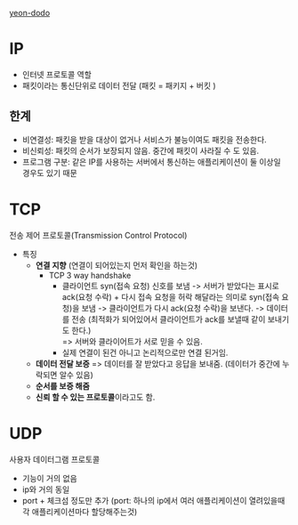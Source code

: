 [yeon-dodo](https://yeon-dodo.tistory.com/16)
# IP
- 인터넷 프로토콜 역할
- 패킷이라는 통신단위로 데이터 전달
  (패킷 = 패키지 + 버킷 )

## 한계
- 비연결성: 패킷을 받을 대상이 없거나 서비스가 불능이여도 패킷을 전송한다.
- 비신뢰성: 패킷의 순서가 보장되지 않음. 중간에 패킷이 사라질 수 도 있음.
- 프로그램 구분: 같은 IP를 사용하는 서버에서 통신하는 애플리케이션이 둘 이상일 경우도 있기 때문

# TCP
전송 제어 프로토콜(Transmission Control Protocol)

- 특징
  - **연결 지향** (연결이 되어있는지 먼저 확인을 하는것)
    - TCP 3 way handshake 
      - 클라이언트 syn(접속 요청) 신호를 보냄 -> 서버가 받았다는 표시로 ack(요청 수락) + 다시 접속 요청을 허락 해달라는 의미로
        syn(접속 요청)을 보냄 -> 클라이언트가 다시 ack(요청 수락)을 보낸다. -> 데이터를 전송 (최적화가 되어있어서 클라이언트가
        ack를 보낼때 같이 보내기도 한다.) <br/>
        => 서버와 클라이어트가 서로 믿을 수 있음.
      - 실제 연결이 된건 아니고 논리적으로만 연결 된거임.
  - **데이터 전달 보증** => 데이터를 잘 받았다고 응답을 보내줌. (데이터가 중간에 누락되면 알수 있음) 
  - **순서를 보증 해줌** 
  - **신뢰 할 수 있는 프로토콜**이라고도 함.
  

# UDP
사용자 데이터그램 프로토콜
- 기능이 거의 없음
- ip와 거의 동일
- port + 체크섬 정도만 추가
  (port: 하나의 ip에서 여러 애플리케이션이 열려있을때 각 애플리케이션마다 할당해주는것)


